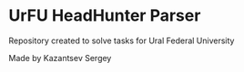 # UrFU HeadHunter Parser

Repository created to solve tasks for Ural Federal University

Made by Kazantsev Sergey